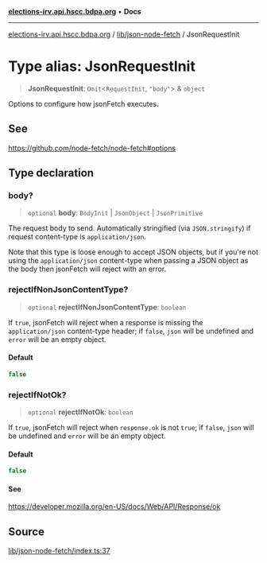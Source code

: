 [**elections-irv.api.hscc.bdpa.org**](../../../README.md) • **Docs**

***

[elections-irv.api.hscc.bdpa.org](../../../README.md) / [lib/json-node-fetch](../README.md) / JsonRequestInit

# Type alias: JsonRequestInit

> **JsonRequestInit**: `Omit`\<`RequestInit`, `"body"`\> & `object`

Options to configure how jsonFetch executes.

## See

https://github.com/node-fetch/node-fetch#options

## Type declaration

### body?

> `optional` **body**: `BodyInit` \| `JsonObject` \| `JsonPrimitive`

The request body to send. Automatically stringified (via `JSON.stringify`)
if request content-type is `application/json`.

Note that this type is loose enough to accept JSON objects, but if you're
not using the `application/json` content-type when passing a JSON object as
the body then jsonFetch will reject with an error.

### rejectIfNonJsonContentType?

> `optional` **rejectIfNonJsonContentType**: `boolean`

If `true`, jsonFetch will reject when a response is missing the
`application/json` content-type header; if `false`, `json` will be
undefined and `error` will be an empty object.

#### Default

```ts
false
```

### rejectIfNotOk?

> `optional` **rejectIfNotOk**: `boolean`

If `true`, jsonFetch will reject when `response.ok` is not `true`; if
`false`, `json` will be undefined and `error` will be an empty object.

#### Default

```ts
false
```

#### See

https://developer.mozilla.org/en-US/docs/Web/API/Response/ok

## Source

[lib/json-node-fetch/index.ts:37](https://github.com/Xunnamius/elections_irv.api.hscc.bdpa.org/blob/c917ea60595d63d322e4038beb12d08f7d64cdd2/lib/json-node-fetch/index.ts#L37)
